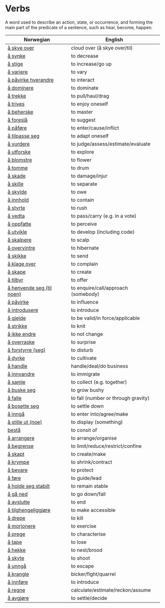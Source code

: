 # Verbs

A word used to describe an action, state, or occurrence, and forming the main part of the predicate of a sentence, such as hear, become, happen.

| Norwegian | English |
| --- | --- |
| [å skye over](https://www.ordnett.no/search?language=no&phrase=å%20skye%20over) | cloud over (å skye over/til) |
| [å synke](https://www.ordnett.no/search?language=no&phrase=å%20synke) | to decrease |
| [å stige](https://www.ordnett.no/search?language=no&phrase=å%20stige) | to increase/go up |
| [å variere](https://www.ordnett.no/search?language=no&phrase=å%20variere) | to vary |
| [å påvirke hverandre](https://www.ordnett.no/search?language=no&phrase=å%20påvirke%20hverandre) | to interact |
| [å dominere](https://www.ordnett.no/search?language=no&phrase=å%20dominere) | to dominate |
| [å trekke](https://www.ordnett.no/search?language=no&phrase=å%20trekke) | to pull/haul/drag |
| [å trives](https://www.ordnett.no/search?language=no&phrase=å%20trives) | to enjoy oneself |
| [å beherske](https://www.ordnett.no/search?language=no&phrase=å%20beherske) | to master |
| [å foreslå](https://www.ordnett.no/search?language=no&phrase=å%20foreslå) | to suggest |
| [å påføre](https://www.ordnett.no/search?language=no&phrase=å%20påføre) | to enter/cause/inflict |
| [å tilpasse seg](https://www.ordnett.no/search?language=no&phrase=å%20tilpasse%20seg) | to adapt oneself |
| [å vurdere](https://www.ordnett.no/search?language=no&phrase=å%20vurdere) | to judge/assess/estimate/evaluate |
| [å utforske](https://www.ordnett.no/search?language=no&phrase=å%20utforske) | to explore |
| [å blomstre](https://www.ordnett.no/search?language=no&phrase=å%20blomstre) | to flower |
| [å tomme](https://www.ordnett.no/search?language=no&phrase=å%20tomme) | to drum |
| [å skade](https://www.ordnett.no/search?language=no&phrase=å%20skade) | to damage/injur |
| [å skille](https://www.ordnett.no/search?language=no&phrase=å%20skille) | to separate |
| [å skylde](https://www.ordnett.no/search?language=no&phrase=å%20skylde) | to owe |
| [å innhold](https://www.ordnett.no/search?language=no&phrase=å%20innhold) | to contain |
| [å styrte](https://www.ordnett.no/search?language=no&phrase=å%20styrte) | to rush |
| [å vedta](https://www.ordnett.no/search?language=no&phrase=å%20vedta) | to pass/carry (e.g. in a vote) |
| [å oppfatte](https://www.ordnett.no/search?language=no&phrase=å%20oppfatte) | to perceive |
| [å utvikle](https://www.ordnett.no/search?language=no&phrase=å%20utvikle) | to develop (including code) |
| [å skalpere](https://www.ordnett.no/search?language=no&phrase=å%20skalpere) | to scalp |
| [å overvintre](https://www.ordnett.no/search?language=no&phrase=å%20overvintre) | to hibernate |
| [å skikke](https://www.ordnett.no/search?language=no&phrase=å%20skikke) | to send |
| [å klage over](https://www.ordnett.no/search?language=no&phrase=å%20klage%20over) | to complain |
| [å skape](https://www.ordnett.no/search?language=no&phrase=å%20skape) | to create |
| [å tilbyr](https://www.ordnett.no/search?language=no&phrase=å%20tilbyr) | to offer |
| [å henvende seg (til noen)](https://www.ordnett.no/search?language=no&phrase=å%20henvende%20seg%20(til%20noen)) | to enquire/call/approach (somebody) |
| [å påvirke](https://www.ordnett.no/search?language=no&phrase=å%20påvirke) | to influence |
| [å introdusere](https://www.ordnett.no/search?language=no&phrase=å%20introdusere) | to introduce |
| [å gjelde](https://www.ordnett.no/search?language=no&phrase=å%20gjelde) | to be valid/in force/applicable |
| [å strikke](https://www.ordnett.no/search?language=no&phrase=å%20strikke) | to knit |
| [å ikke endre](https://www.ordnett.no/search?language=no&phrase=å%20ikke%20endre) | to not change |
| [å overraske](https://www.ordnett.no/search?language=no&phrase=å%20overraske) | to surprise |
| [å forstyrre (seg)](https://www.ordnett.no/search?language=no&phrase=å%20forstyrre%20(seg)) | to disturb |
| [å dyrke](https://www.ordnett.no/search?language=no&phrase=å%20dyrke) | to cultivate |
| [å handle](https://www.ordnett.no/search?language=no&phrase=å%20handle) | handle/deal/do business |
| [å innvandre](https://www.ordnett.no/search?language=no&phrase=å%20innvandre) | to immigrate |
| [å samle](https://www.ordnett.no/search?language=no&phrase=å%20samle) | to collect (e.g. together) |
| [å buske seg](https://www.ordnett.no/search?language=no&phrase=å%20buske%20seg) | to grow bushy |
| [å falle](https://www.ordnett.no/search?language=no&phrase=å%20falle) | to fall (number or through gravity) |
| [å bosette seg](https://www.ordnett.no/search?language=no&phrase=å%20bosette%20seg) | to settle down |
| [å inngå](https://www.ordnett.no/search?language=no&phrase=å%20inngå) | to enter into/agree/make |
| [å stille ut (noe)](https://www.ordnett.no/search?language=no&phrase=å%20stille%20ut%20(noe)) | to display (something) |
| [bestå](https://www.ordnett.no/search?language=no&phrase=bestå) | to consit of |
| [å arrangere](https://www.ordnett.no/search?language=no&phrase=å%20arrangere) | to arrange/organise |
| [å begrense](https://www.ordnett.no/search?language=no&phrase=å%20begrense) | to limit/reduce/restrict/confine |
| [å skapt](https://www.ordnett.no/search?language=no&phrase=å%20skapt) | to create/make |
| [å krympe](https://www.ordnett.no/search?language=no&phrase=å%20krympe) | to shrink/contract |
| [å bevare](https://www.ordnett.no/search?language=no&phrase=å%20bevare) | to protect |
| [å føre](https://www.ordnett.no/search?language=no&phrase=å%20føre) | to guide/lead |
| [å holde seg stabilt](https://www.ordnett.no/search?language=no&phrase=å%20holde%20seg%20stabilt) | to remain stable |
| [å gå ned](https://www.ordnett.no/search?language=no&phrase=å%20gå%20ned) | to go down/fall |
| [å avslutte](https://www.ordnett.no/search?language=no&phrase=å%20avslutte) | to end |
| [å tilghengeliggjøre](https://www.ordnett.no/search?language=no&phrase=å%20tilghengeliggjøre) | to make accessible |
| [å drepe](https://www.ordnett.no/search?language=no&phrase=å%20drepe) | to kill |
| [å morjonere](https://www.ordnett.no/search?language=no&phrase=å%20morjonere) | to exercise |
| [å prege](https://www.ordnett.no/search?language=no&phrase=å%20prege) | to characterise |
| [å tape](https://www.ordnett.no/search?language=no&phrase=å%20tape) | to lose |
| [å hekke](https://www.ordnett.no/search?language=no&phrase=å%20hekke) | to nest/brood |
| [å skyte](https://www.ordnett.no/search?language=no&phrase=å%20skyte) | to shoot |
| [å unngå](https://www.ordnett.no/search?language=no&phrase=å%20unngå) | to escape |
| [å krangle](https://www.ordnett.no/search?language=no&phrase=å%20krangle) | bicker/fight/quarrel |
| [å innføre](https://www.ordnett.no/search?language=no&phrase=å%20innføre) | to introduce |
| [å regne](https://www.ordnett.no/search?language=no&phrase=å%20regne) | calculate/estimate/reckon/assume |
| [å avgjøre](https://www.ordnett.no/search?language=no&phrase=å%20avgjøre) | to settle/decide |

